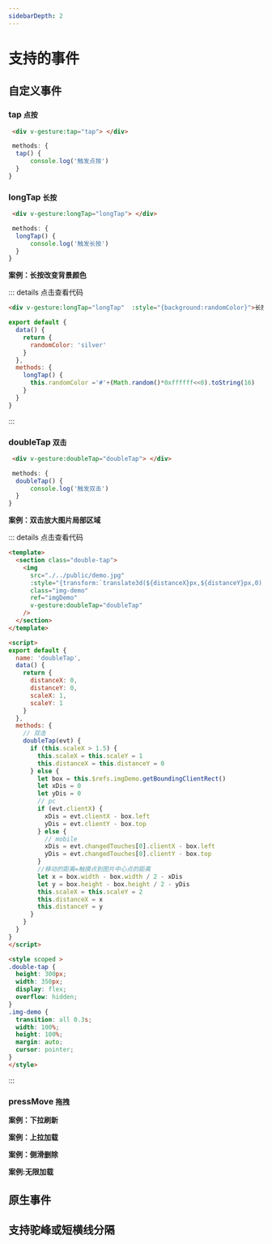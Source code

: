 ```yaml
---
sidebarDepth: 2
---
```


# 支持的事件

## 自定义事件

### tap `点按`  <Badge vertical="middle" text="PC"/>  <Badge vertical="middle" text="Mobel"/>  <Badge vertical="middle" text="Vue"/>   <Badge vertical="middle" text="小程序"/>

   ``` html
    <div v-gesture:tap="tap"> </div>
   ```

   ``` js
    methods: {
     tap() {
         console.log('触发点按')
     }
   }
   ```

### longTap `长按`  <Badge vertical="middle" text="PC"/>  <Badge vertical="middle" text="Mobel"/>  <Badge vertical="middle" text="Vue"/>   <Badge vertical="middle" text="小程序"/>

   ``` html
    <div v-gesture:longTap="longTap"> </div>
   ```

   ``` js
    methods: {
     longTap() {
         console.log('触发长按')
     }
   }
   ```

**案例：长按改变背景颜色**

 <longTap ></longTap>

::: details 点击查看代码

``` html
<div v-gesture:longTap="longTap"  :style="{background:randomColor}">长按</div>
```

``` js
export default {
  data() {
    return {
      randomColor: 'silver'
    }
  },
  methods: {
    longTap() {
      this.randomColor ='#'+(Math.random()*0xffffff<<0).toString(16)
    }
  }
}
```

:::

### doubleTap `双击`  <Badge vertical="middle" text="PC"/>  <Badge vertical="middle" text="Mobel"/>  <Badge vertical="middle" text="Vue"/>   <Badge vertical="middle" text="小程序"/>

   ``` html
    <div v-gesture:doubleTap="doubleTap"> </div>
   ```

   ``` js
    methods: {
     doubleTap() {
         console.log('触发双击')
     }
   }
   ```

**案例：双击放大图片局部区域**

 <doubleTap ></doubleTap>

::: details 点击查看代码

``` html
<template>
  <section class="double-tap">
    <img
      src="./../public/demo.jpg"
      :style="{transform:`translate3d(${distanceX}px,${distanceY}px,0) scale3d(${scaleX},${scaleY},1)`}"
      class="img-demo"
      ref="imgDemo"
      v-gesture:doubleTap="doubleTap"
    />
  </section>
</template>

<script>
export default {
  name: 'doubleTap',
  data() {
    return {
      distanceX: 0,
      distanceY: 0,
      scaleX: 1,
      scaleY: 1
    }
  },
  methods: {
    // 双击
    doubleTap(evt) {
      if (this.scaleX > 1.5) {
        this.scaleX = this.scaleY = 1
        this.distanceX = this.distanceY = 0
      } else {
        let box = this.$refs.imgDemo.getBoundingClientRect()
        let xDis = 0
        let yDis = 0
        // pc
        if (evt.clientX) {
          xDis = evt.clientX - box.left
          yDis = evt.clientY - box.top
        } else {
          // mobile
          xDis = evt.changedTouches[0].clientX - box.left
          yDis = evt.changedTouches[0].clientY - box.top
        }
        //移动的距离=触摸点到图片中心点的距离
        let x = box.width - box.width / 2 - xDis
        let y = box.height - box.height / 2 - yDis
        this.scaleX = this.scaleY = 2
        this.distanceX = x
        this.distanceY = y
      }
    }
  }
}
</script>

<style scoped >
.double-tap {
  height: 300px;
  width: 350px;
  display: flex;
  overflow: hidden;
}
.img-demo {
  transition: all 0.3s;
  width: 100%;
  height: 100%;
  margin: auto;
  cursor: pointer;
}
</style>


```

:::

### pressMove `拖拽`  <Badge vertical="middle" text="PC"/>  <Badge vertical="middle" text="Mobel"/>  <Badge vertical="middle" text="Vue"/>   <Badge vertical="middle" text="小程序"/>

<pressMove></pressMove>

**案例：下拉刷新**

<rebound></rebound>

**案例：上拉加载**

<pullUp></pullUp>

**案例：侧滑删除**

<slidingDelete></slidingDelete>

**案例:无限加载**

<loadMore></loadMore>


## 原生事件

## 支持驼峰或短横线分隔
